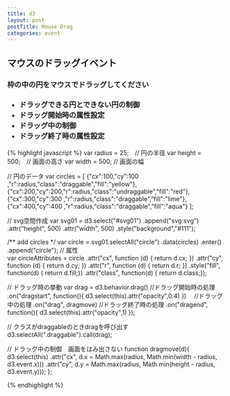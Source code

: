 ```yaml
---
title: d3
layout: post
postTitle: Mouse Drag 
categories: event
---
```


## マウスのドラッグイベント

<div class="row">
  <div class="col-sm-6 col-md-6">
    <h3>
    <span class="label label-info　label-lg">
      枠の中の円をマウスでドラッグしてください</span>
    </h3>
    <div id="svg01"></div>
  </div>
  <div class="col-sm-6 col-md-6">
    <h3>
    <ul>
      <li>ドラッグできる円とできない円の制御</li>
      <li>ドラッグ開始時の属性設定</li>
      <li>ドラッグ中の制御</li>
      <li>ドラッグ終了時の属性設定</li>
    </ul>
    </h3>
  </div>
</div>
{% highlight javascript %}
  var radius = 25;　// 円の半径
  var height = 500;　// 画面の高さ
  var width = 500;  // 画面の幅

  // 円のデータ
  var circles = [
    {"cx":100,"cy":100 ,"r":radius,"class":"draggable","fill":"yellow"},
    {"cx":200,"cy":200,"r":radius,"class":"undraggable","fill":"red"},
    {"cx":300,"cy":300 ,"r":radius,"class":"draggable","fill":"lime"},
    {"cx":400,"cy":400 ,"r":radius,"class":"draggable","fill":"aqua"}
  ];

  // svg空間作成 
  var svg01 =  d3.select("#svg01")
                 .append("svg:svg")
                 .attr("height", 500)
                 .attr("width", 500)
                 .style("background","#111");

  /** add circles */
  var circle = svg01.selectAll("circle")
                .data(circles)
                .enter()
                .append("circle");
  // 属性             
  var circleAttributes = circle
       .attr("cx", function (d) { return d.cx; })
       .attr("cy", function (d) { return d.cy; })
       .attr("r", function (d) { return d.r; })
       .style("fill", function(d) { return d.fill;})
       .attr("class", function(d) { return d.class;});
  
  // ドラッグ時の挙動
  var drag = d3.behavior.drag()
        //ドラッグ開始時の処理
       .on("dragstart", function(){
            d3.select(this).attr("opacity",0.4)
          }) 
       　//ドラッグ中の処理
       .on("drag", dragmove)
        //ドラッグ終了時の処理
       .on("dragend", function(){ 
            d3.select(this).attr("opacity",1)
          });

  // クラスがdraggableのときdragを呼び出す 
  d3.selectAll(".draggable").call(drag);

  // ドラッグ中の制御　画面をはみ出さない
  function dragmove(d){
    d3.select(this)
      .attr("cx", 
        d.x = Math.max(radius, Math.min(width - radius, d3.event.x)))
      .attr("cy", 
        d.y = Math.max(radius, Math.min(height - radius, d3.event.y)));
  };              

{% endhighlight %}    

<script src="http://d3js.org/d3.v3.min.js" charset="utf-8"></script>

<script>
  
  var radius = 25;　// 円の半径
  var height = 500;　// 画面の高さ
  var width = 500;  // 画面の幅

  // 円のデータ
  var circles = [
    {"cx":100,"cy":100 ,"r":radius,"class":"draggable","fill":"yellow"},
    {"cx":200,"cy":200,"r":radius,"class":"undraggable","fill":"red"},
    {"cx":300,"cy":300 ,"r":radius,"class":"draggable","fill":"lime"},
    {"cx":400,"cy":400 ,"r":radius,"class":"draggable","fill":"aqua"}
  ];

  // svg空間作成 
  var svg01 =  d3.select("#svg01")
                 .append("svg:svg")
                 .attr("height", 500)
                 .attr("width", 500)
                 .style("background","#111");

  /** add circles */
  var circle = svg01.selectAll("circle")
                .data(circles)
                .enter()
                .append("circle");
  // 属性             
  var circleAttributes = circle
       .attr("cx", function (d) { return d.cx; })
       .attr("cy", function (d) { return d.cy; })
       .attr("r", function (d) { return d.r; })
       .style("fill", function(d) { return d.fill;})
       .attr("class", function(d) { return d.class;});
  
  // ドラッグ時の挙動
  var drag = d3.behavior.drag()
        //ドラッグ開始時の処理
       .on("dragstart", function(){
            d3.select(this).attr("opacity",0.4)
          }) 
       　//ドラッグ中の処理
       .on("drag", dragmove)
        //ドラッグ終了時の処理
       .on("dragend", function(){ 
            d3.select(this).attr("opacity",1)
          });

  // クラスがdraggableのときdragを呼び出す 
  d3.selectAll(".draggable").call(drag);

  // ドラッグ中の制御　画面をはみ出さない
  function dragmove(d){
    d3.select(this)
      .attr("cx", 
        d.x = Math.max(radius, Math.min(width - radius, d3.event.x)))
      .attr("cy", 
        d.y = Math.max(radius, Math.min(height - radius, d3.event.y)));
  };              
</script>